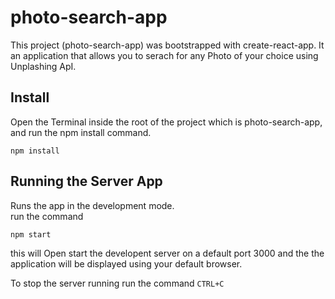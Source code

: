 # photo-search-app

This project (photo-search-app) was bootstrapped with create-react-app. It an application that allows you to serach for any Photo of your choice using Unplashing ApI.

## Install

Open the Terminal inside the root of the project which is photo-search-app, and run the npm install command.

```
npm install
```

## Running the Server App

Runs the app in the development mode.<br />
run the command

```
npm start
```

this will Open start the developent server on a default port 3000 and the the application will be displayed using your default browser.

To stop the server running run the command `CTRL+C`
